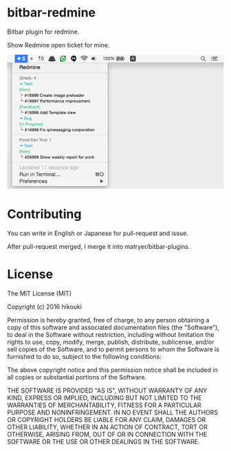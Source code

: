# bitbar-redmine

Bitbar plugin for redmine.

Show Redmine open ticket for mine.

![preview](https://raw.githubusercontent.com/hikouki/bitbar-redmine/master/preview.png)

# Contributing

You can write in English or Japanese for pull-request and issue.

After pull-request merged, I merge it into matryer/bitbar-plugins.

# License

The MIT License (MIT)

Copyright (c) 2016 hikouki

Permission is hereby granted, free of charge, to any person obtaining a copy
of this software and associated documentation files (the "Software"), to deal
in the Software without restriction, including without limitation the rights
to use, copy, modify, merge, publish, distribute, sublicense, and/or sell
copies of the Software, and to permit persons to whom the Software is
furnished to do so, subject to the following conditions:

The above copyright notice and this permission notice shall be included in all
copies or substantial portions of the Software.

THE SOFTWARE IS PROVIDED "AS IS", WITHOUT WARRANTY OF ANY KIND, EXPRESS OR
IMPLIED, INCLUDING BUT NOT LIMITED TO THE WARRANTIES OF MERCHANTABILITY,
FITNESS FOR A PARTICULAR PURPOSE AND NONINFRINGEMENT. IN NO EVENT SHALL THE
AUTHORS OR COPYRIGHT HOLDERS BE LIABLE FOR ANY CLAIM, DAMAGES OR OTHER
LIABILITY, WHETHER IN AN ACTION OF CONTRACT, TORT OR OTHERWISE, ARISING FROM,
OUT OF OR IN CONNECTION WITH THE SOFTWARE OR THE USE OR OTHER DEALINGS IN THE
SOFTWARE.

